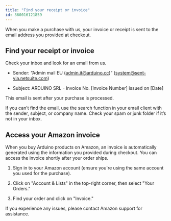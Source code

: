 ```yaml
---
title: "Find your receipt or invoice"
id: 360016121859
---
```


When you make a purchase with us, your invoice or receipt is sent to the email address you provided at checkout.

## Find your receipt or invoice

Check your inbox and look for an email from us.

- Sender: “Admin mail EU (admin.it@arduino.cc)” (system@sent-via.netsuite.com)

- Subject: ARDUINO SRL - Invoice No. [Invoice Number] issued on [Date]

This email is sent after your purchase is processed.

If you can’t find the email, use the search function in your email client with the sender, subject, or company name. Check your spam or junk folder if it’s not in your inbox.

## Access your Amazon invoice

When you buy Arduino products on Amazon, an invoice is automatically generated using the information you provided during checkout. You can access the invoice shortly after your order ships.

1. Sign in to your Amazon account (ensure you're using the same account you used for the purchase).

1. Click on "Account & Lists" in the top-right corner, then select "Your Orders."

1. Find your order and click on "Invoice."

If you experience any issues, please contact Amazon support for assistance.
